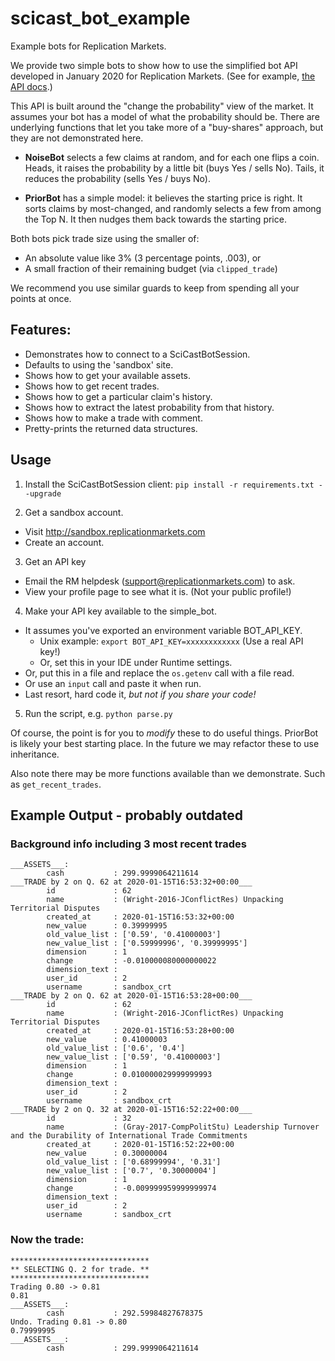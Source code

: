 # scicast_bot_example
Example bots for Replication Markets.

We provide two simple bots to show how to use the simplified bot API
developed in January 2020 for Replication Markets. (See for example, 
[the API docs](https://sandbox.replicationmarkets.com/bot/api_docs).)

This API is built around the "change the probability" view of the market.
It assumes your bot has a model of what the probability should be. 
There are underlying functions that let you take more of a "buy-shares"
approach, but they are not demonstrated here.

* **NoiseBot** selects a few claims at random, and for each one flips a coin. 
Heads, it raises the probability by a little bit (buys Yes / sells No). 
Tails, it reduces the probability (sells Yes / buys No).

* **PriorBot** has a simple model: it believes the starting price is right.
It sorts claims by most-changed, and randomly selects a few from among the
Top N.  It then nudges them back towards the starting price.

Both bots pick trade size using the smaller of:
* An absolute value like 3% (3 percentage points, .003), or
* A small fraction of their remaining budget (via `clipped_trade`)

We recommend you use similar guards to keep from spending all your points at once.

## Features:
* Demonstrates how to connect to a SciCastBotSession.
* Defaults to using the 'sandbox' site. 
* Shows how to get your available assets.
* Shows how to get recent trades.
* Shows how to get a particular claim's history.
* Shows how to extract the latest probability from that history.
* Shows how to make a trade with comment.
* Pretty-prints the returned data structures.

## Usage
1. Install the SciCastBotSession client: `pip install -r requirements.txt --upgrade`

2. Get a sandbox account.
  * Visit http://sandbox.replicationmarkets.com
  * Create an account.

3. Get an API key
  * Email the RM helpdesk (support@replicationmarkets.com) to ask.
  * View your profile page to see what it is. (Not your public profile!)

4. Make your API key available to the simple_bot.
  * It assumes you've exported an environment variable BOT_API_KEY. 
    * Unix example: `export BOT_API_KEY=xxxxxxxxxxxx`   (Use a real API key!)
    * Or, set this in your IDE under Runtime settings.
  * Or, put this in a file and replace the `os.getenv` call with
  a file read.
  * Or use an `input` call and paste it when run.
  * Last resort, hard code it, _but not if you share your code!_

5. Run the script, e.g. `python parse.py`


Of course, the point is for you to _modify_ these to do useful things.
PriorBot is likely your best starting place. In the future we may refactor
these to use inheritance.

Also note there may be more functions available than we demonstrate.
Such as `get_recent_trades`.  
		 

## Example Output - probably outdated
### Background info including 3 most recent trades
```
___ASSETS___:
        cash           : 299.9999064211614
___TRADE by 2 on Q. 62 at 2020-01-15T16:53:32+00:00___
        id             : 62
        name           : (Wright-2016-JConflictRes) Unpacking Territorial Disputes
        created_at     : 2020-01-15T16:53:32+00:00
        new_value      : 0.39999995
        old_value_list : ['0.59', '0.41000003']
        new_value_list : ['0.59999996', '0.39999995']
        dimension      : 1
        change         : -0.010000080000000022
        dimension_text : 
        user_id        : 2
        username       : sandbox_crt
___TRADE by 2 on Q. 62 at 2020-01-15T16:53:28+00:00___
        id             : 62
        name           : (Wright-2016-JConflictRes) Unpacking Territorial Disputes
        created_at     : 2020-01-15T16:53:28+00:00
        new_value      : 0.41000003
        old_value_list : ['0.6', '0.4']
        new_value_list : ['0.59', '0.41000003']
        dimension      : 1
        change         : 0.010000029999999993
        dimension_text : 
        user_id        : 2
        username       : sandbox_crt
___TRADE by 2 on Q. 32 at 2020-01-15T16:52:22+00:00___
        id             : 32
        name           : (Gray-2017-CompPolitStu) Leadership Turnover and the Durability of International Trade Commitments
        created_at     : 2020-01-15T16:52:22+00:00
        new_value      : 0.30000004
        old_value_list : ['0.68999994', '0.31']
        new_value_list : ['0.7', '0.30000004']
        dimension      : 1
        change         : -0.009999959999999974
        dimension_text : 
        user_id        : 2
        username       : sandbox_crt
```
### Now the trade:
```
*******************************
** SELECTING Q. 2 for trade. **
*******************************
Trading 0.80 -> 0.81
0.81
___ASSETS___:
        cash           : 292.59984827678375
Undo. Trading 0.81 -> 0.80
0.79999995
___ASSETS___:
        cash           : 299.9999064211614
```
